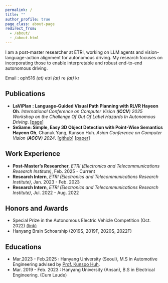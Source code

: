 ```yaml
---
permalink: /
title: ""
author_profile: true
page_class: about-page
redirect_from: 
  - /about/
  - /about.html
---
```

I am a post-master researcher at ETRI, working on LLM agents and vision-language-action alignment for autonomous driving. My research focuses on incorporating those to enable interpretable and robust end-to-end autonomous driving.

Email : oph516 *(at)* etri *(at)* re *(at)* kr

## Publications

- **LaViPlan : Language-Guided Visual Path Planning with RLVR
  Hayeon Oh**.
  *International Conference on Computer Vision (**ICCV**) 2025 Workshop on the Challenge Of Out Of Label Hazards In Autonomous Driving*.
  [[page]](TBA)
- **SeSame: Simple, Easy 3D Object Detection with Point-Wise Semantics  
  Hayeon Oh**, Chanuk Yang, Kunsoo Huh.
  *Asian Conference on Computer Vision (**ACCV**) 2024*.
  [[github]](https://github.com/OPhD-hahao/SeSame) [[paper]](https://openaccess.thecvf.com/content/ACCV2024/html/O_SeSame_Simple_Easy_3D_Object_Detection_with_Point-Wise_Semantics_ACCV_2024_paper.html)

## Work Experience

- **Post-Master’s Researcher**, *ETRI (Electronics and Telecommunications Research Institute)*, Feb. 2025 - Current
- **Research Intern**, *ETRI (Electronics and Telecommunications Research Institute)*, Jan. 2023 - Feb. 2023
- **Research Intern**, *ETRI (Electronics and Telecommunications Research Institute)*, Jul. 2022 - Aug. 2022

## Honors and Awards

- Special Prize in the Autonomous Electric Vehicle Competition (Oct. 2022) [(link)](https://www.motorgraph.com/news/articleView.html?idxno=30990)
- Hanyang Brain Schoarship (2019S, 2019F, 2020S, 2022F)

## Educations

- Mar.2023 - Feb.2025 : Hanyang University (Seoul), M.S in Automotive Engineering advised by [Prof. Kunsoo Huh](https://archi.hanyang.ac.kr/src/lab_mmc.php).
- Mar. 2019 - Feb. 2023 : Hanyang University (Ansan), B.S in Electrical Engineering. (Cum Laude)
